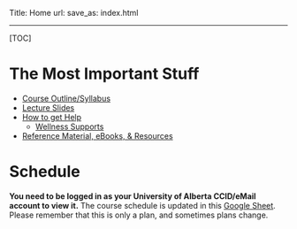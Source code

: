 Title: Home
url:
save_as: index.html

----

[TOC]

# The Most Important Stuff

* [Course Outline/Syllabus]({filename}/general/outline.md)
* [Lecture Slides]({filename}/general/slides.md)
* [How to get Help]({filename}/general/help.md)
    * [Wellness Supports]({filename}/general/help.md#wellness-supports)
* [Reference Material, eBooks, & Resources]({filename}/general/resources.md)


# Schedule 

**You need to be logged in as your University of Alberta CCID/eMail account to view it.** The course schedule is updated in this [Google Sheet](https://docs.google.com/spreadsheets/d/1NJSj_uFSG9sE1mGcw3waoCcOmzNzPcI_I2tbFiA9aYY/). Please remember that this is only a plan, and sometimes plans change.
